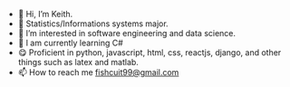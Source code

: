 - 👋 Hi, I’m Keith.
- 👀 Statistics/Informations systems major.
- 👀 I’m interested in software engineering and data science.
- 🌱 I am currently learning C#
- 😋 Proficient in python, javascript, html, css, reactjs, django, and other things such as latex and matlab.
- 📫 How to reach me fishcuit99@gmail.com

<!---
Fishcuit/Fishcuit is a ✨ special ✨ repository because its `README.md` (this file) appears on your GitHub profile.
You can click the Preview link to take a look at your changes.
--->

